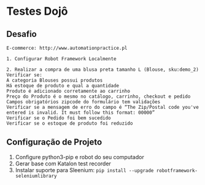 # Testes Dojô

## Desafio

    E-commerce: http://www.automationpractice.pl

    1. Configurar Robot Framework Localmente  

    2. Realizar a compra de uma blusa preta tamanho L (Blouse, sku:demo_2)
    Verificar se: 
    A categoria Blouses possui produtos
    Há estoque de produto e qual a quantidade
    Produto é adicionado corretamente ao carrinho
    Preço do Produto é o mesmo no catálogo, carrinho, checkout e pedido
    Campos obrigatórios zipcode do formulário tem validações
    Verificar se a mensagem de erro do campo é “The Zip/Postal code you've entered is invalid. It must follow this format: 00000”
    Verificar se o Pedido foi bem sucedido
    Verificar se o estoque de produto foi reduzido


## Configuração de Projeto

1. Configure python3-pip e robot do seu computador
2. Gerar base com Katalon test recorder
3. Instalar suporte para Sleenium: `pip install --upgrade robotframework-seleniumlibrary`